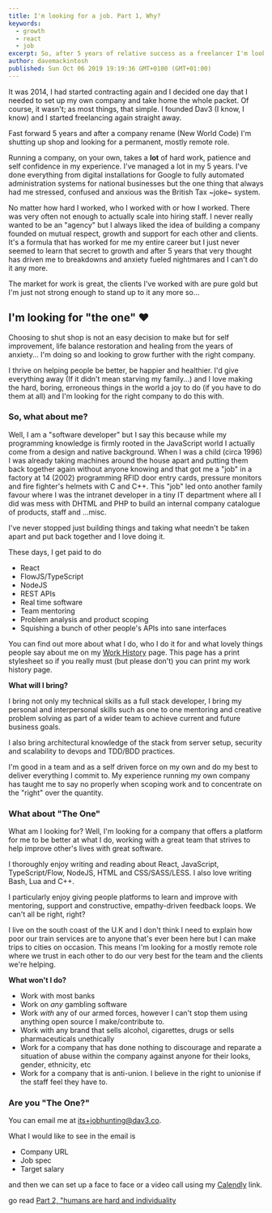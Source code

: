 ```yaml
---
title: I'm looking for a job. Part 1, Why?
keywords: 
  - growth
  - react
  - job
excerpt: So, after 5 years of relative success as a freelancer I'm looking for a role in a company I can add value to. But why?
author: davemackintosh
published: Sun Oct 06 2019 19:19:36 GMT+0100 (GMT+01:00)
---
```


It was 2014, I had started contracting again and I decided one day that I needed to set up my own company and take home the whole packet. Of course, it wasn't; as most things, that simple. I founded Dav3 (I know, I know) and I started freelancing again straight away.

Fast forward 5 years and after a company rename (New World Code) I'm shutting up shop and looking for a permanent, mostly remote role. 

Running a company, on your own, takes a **lot** of hard work, patience and self confidence in my experience. I've managed a lot in my 5 years. I've done everything from digital installations for Google to fully automated administration systems for national businesses but the one thing that always had me stressed, confused and anxious was the British Tax ~joke~ system.

No matter how hard I worked, who I worked with or how I worked. There was very often not enough to actually scale into hiring staff. I never really wanted to be an "agency" but I always liked the idea of building a company founded on mutual respect, growth and support for each other and clients. It's a formula that has worked for me my entire career but I just never seemed to learn that secret to growth and after 5 years that very thought has driven me to breakdowns and anxiety fueled nightmares and I can't do it any more.

The market for work is great, the clients I've worked with are pure gold but I'm just not strong enough to stand up to it any more so...

## I'm looking for "the one" ❤

Choosing to shut shop is not an easy decision to make but for self improvement, life balance restoration and healing from the years of anxiety... I'm doing so and looking to grow further with the right company.

I thrive on helping people be better, be happier and healthier. I'd give everything away (If it didn't mean starving my family...) and I love making the hard, boring, erroneous things in the world a joy to do (if you have to do them at all) and I'm looking for the right company to do this with.

### So, what about me?

Well, I am a "software developer" but I say this because while my programming knowledge is firmly rooted in the JavaScript world I actually come from a design and native background. When I was a child (circa 1996) I was already taking machines around the house apart and putting them back together again without anyone knowing and that got me a "job" in a factory at 14 (2002) programming RFID door entry cards, pressure monitors and fire fighter's helmets with C and C++. This "job" led onto another family favour where I was the intranet developer in a tiny IT department where all I did was mess with DHTML and PHP to build an internal company catalogue of products, staff and ...misc.

I've never stopped just building things and taking what needn't be taken apart and put back together and I love doing it.

These days, I get paid to do

* React
* FlowJS/TypeScript
* NodeJS 
* REST APIs
* Real time software
* Team mentoring
* Problem analysis and product scoping
* Squishing a bunch of other people's APIs into sane interfaces

You can find out more about what I do, who I do it for and what lovely things people say about me on my [Work History](/work-history) page. This page has a print stylesheet so if you really must (but please don't) you can print my work history page.

**What will I bring?**

I bring not only my technical skills as a full stack developer, I bring my personal and interpersonal skills such as one to one mentoring and creative problem solving as part of a wider team to achieve current and future business goals.

I also bring architectural knowledge of the stack from server setup, security and scalability to devops and TDD/BDD practices.

I'm good in a team and as a self driven force on my own and do my best to deliver everything I commit to. My experience running my own company has taught me to say no properly when scoping work and to concentrate on the "right" over the quantity.

### What about "The One"

What am I looking for? Well, I'm looking for a company that offers a platform for me to be better at what I do, working with a great team that strives to help improve other's lives with great software.

I thoroughly enjoy writing and reading about React, JavaScript, TypeScript/Flow, NodeJS, HTML and CSS/SASS/LESS. I also love writing Bash, Lua and C++.

I particularly enjoy giving people platforms to learn and improve with mentoring, support and constructive, empathy-driven feedback loops. We can't all be right, right?

I live on the south coast of the U.K and I don't think I need to explain how poor our train services are to anyone that's ever been here but I can make trips to cities on occasion. This means I'm looking for a mostly remote role where we trust in each other to do our very best for the team and the clients we're helping.

**What won't I do?**

* Work with most banks
* Work on *any* gambling software
* Work *with* any of our armed forces, however I can't stop them using anything open source I make/contribute to.
* Work with any brand that sells alcohol, cigarettes, drugs or sells pharmaceuticals unethically
* Work for a company that has done nothing to discourage and reparate a situation of abuse within the company against anyone for their looks, gender, ethnicity, etc
* Work for a company that is anti-union. I believe in the right to unionise if the staff feel they have to.

### Are you "The One?" 

You can email me at its+jobhunting@dav3.co.

What I would like to see in the email is

* Company URL
* Job spec
* Target salary

and then we can set up a face to face or a video call using my [Calendly](https://calendly.com/davemackintosh/30min) link.

go read [Part 2, "humans are hard and individuality](/blog/role-searching-part-2)
